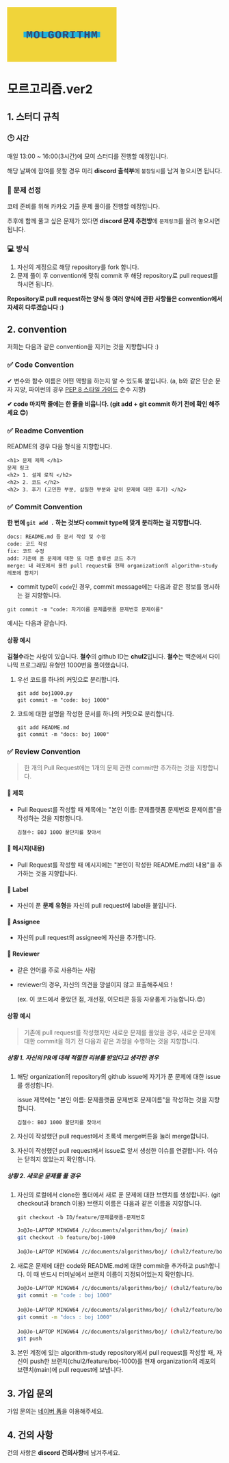 <img src="documents/molgorithm_banner.png" alt="banner_image" style="zoom: 25%; text-align: center;" />

# 모르고리즘.ver2



## 1. 스터디 규칙

### 🕑 시간

매일 13:00 ~ 16:00(3시간)에 모여 스터디를 진행할 예정입니다.

해당 날짜에 참여를 못할 경우 미리 **discord 출석부**에 `불참일시`를 남겨 놓으시면 됩니다. 

### 💌 문제 선정

코테 준비를 위해 카카오 기출 문제 풀이를 진행할 예정입니다.

추후에 함께 풀고 싶은 문제가 있다면 **discord 문제 추천방**에 `문제링크`를 올려 놓으시면 됩니다.

### 💻 방식

1. 자신의 계정으로 해당 repository를 fork 합니다.
2. 문제 풀이 후 convention에 맞춰 commit 후 해당 repository로 pull request를 하시면 됩니다.

**Repository로 pull request하는 양식 등 여러 양식에 관한 사항들은 convention에서 자세히 다루겠습니다 :)**



## 2. convention

저희는 다음과 같은 convention을 지키는 것을 지향합니다 :)



### ✅ Code Convention

✔ 변수와 함수 이름은 어떤 역할을 하는지 알 수 있도록 붙입니다. (a, b와 같은 단순 문자 지양, 파이썬의 경우 [PEP 8 스타일 가이드](https://www.python.org/dev/peps/pep-0008/) 준수 지향)

**✔ code 마지막 줄에는 한 줄을 비웁니다. (git add + git commit 하기 전에 확인 해주세요 😊)** 



### ✅ Readme Convention

README의 경우 다음 형식을 지향합니다.

```
<h1> 문제 제목 </h1>
문제 링크
<h2> 1. 설계 로직 </h2>
<h2> 2. 코드 </h2>
<h2> 3. 후기 (고민한 부분, 삽질한 부분와 같이 문제에 대한 후기) </h2>
```



### ✅ Commit Convention

**한 번에 `git add .` 하는 것보다 commit type에 맞게 분리하는 걸 지향합니다.**

```
docs: README.md 등 문서 작성 및 수정
code: 코드 작성
fix: 코드 수정
add: 기존에 푼 문제에 대한 또 다른 솔루션 코드 추가
merge: 내 레포에서 올린 pull request를 현재 organization의 algorithm-study 레포에 합치기
```

- commit type이 `code`인 경우, commit message에는 다음과 같은 정보를 명시하는 걸 지향합니다.

```
git commit -m "code: 자기이름 문제플랫폼 문제번호 문제이름"
```

예시는 다음과 같습니다.

#### 상황 예시 

**김철수**라는 사람이 있습니다. **철수**의 github ID는 **chul2**입니다. **철수**는 백준에서 다이나믹 프로그래밍 유형인 1000번을 풀이했습니다. 

1. 우선 코드를 하나의 커밋으로 분리합니다.

   ```
   git add boj1000.py
   git commit -m "code: boj 1000"
   ```

2. 코드에 대한 설명을 작성한 문서를 하나의 커밋으로 분리합니다.

   ```
   git add README.md
   git commit -m "docs: boj 1000"
   ```



### ✅ Review Convention

> 한 개의 Pull Request에는 1개의 문제 관련 commit만 추가하는 것을 지향합니다.

#### 🔖 제목

- Pull Request를 작성할 때 제목에는 "본인 이름: 문제플랫폼 문제번호 문제이름"을 작성하는 것을 지향합니다.

  ```
  김철수: BOJ 1000 꿀단지를 찾아서
  ```

#### 🔖 메시지(내용)

- Pull Request를 작성할 때 메시지에는 "본인이 작성한 README.md의 내용"을 추가하는 것을 지향합니다.

#### 🔖 Label

- 자신이 푼 **문제 유형**을 자신의 pull request에 label을 붙입니다.

#### 🔖 Assignee

- 자신의 pull request의 assignee에 자신을 추가합니다.

#### 🔖 Reviewer

- 같은 언어를 주로 사용하는 사람

- reviewer의 경우, 자신의 의견을 망설이지 않고 표출해주세요 !

  (ex. 이 코드에서 좋았던 점, 개선점, 이모티콘 등등 자유롭게 가능합니다.😊)



#### 상황 예시

> 기존에 pull request를 작성했지만 새로운 문제를 풀었을 경우, 새로운 문제에 대한 commit을 하기 전 다음과 같은 과정을 수행하는 것을 지향합니다.

##### 상황 1. 자신의 PR에 대해 적절한 리뷰를 받았다고 생각한 경우

1. 해당 organization의 repository의 github issue에 자기가 푼 문제에 대한 issue를 생성합니다. 

   issue 제목에는 "본인 이름: 문제플랫폼 문제번호 문제이름"을 작성하는 것을 지향합니다.

   ```
   김철수: BOJ 1000 꿀단지를 찾아서
   ```

2. 자신이 작성했던 pull request에서 초록색 merge버튼을 눌러 merge합니다.
3. 자신이 작성했던 pull request에서 issue로 앞서 생성한 이슈를 연결합니다. 이슈는 닫히지 않았는지 확인합니다.



##### 상황 2. 새로운 문제를 풀 경우

1. 자신의 로컬에서 clone한 폴더에서 새로 푼 문제에 대한 브랜치를 생성합니다. (git checkout과 branch 이용) 브랜치 이름은 다음과 같은 이름을 지향합니다.

   ```
   git checkout -b ID/feature/문제플랫폼-문제번호
   ```

   ```bash
   Jo@Jo-LAPTOP MINGW64 /c/documents/algorithms/boj/ (main)
   git checkout -b feature/boj-1000
   
   Jo@Jo-LAPTOP MINGW64 /c/documents/algorithms/boj/ (chul2/feature/boj-1000)
   ```

2. 새로운 문제에 대한 code와 README.md에 대한 commit을 추가하고 push합니다. 이 때 반드시 터미널에서 브랜치 이름이 지정되어있는지 확인합니다.

   ```bash
   Jo@Jo-LAPTOP MINGW64 /c/documents/algorithms/boj/ (chul2/feature/boj-1000)
   git commit -m "code : boj 1000"
   
   Jo@Jo-LAPTOP MINGW64 /c/documents/algorithms/boj/ (chul2/feature/boj-1000)
   git commit -m "docs : boj 1000"
   
   Jo@Jo-LAPTOP MINGW64 /c/documents/algorithms/boj/ (chul2/feature/boj-1000)
   git push
   ```

3. 본인 계정에 있는 algorithm-study repository에서 pull request를 작성할 때, 자신이 push한 브랜치(chul2/feature/boj-1000)를 현재 organization의 레포의 브랜치(main)에 pull request에 보냅니다.



## 3. 가입 문의

가입 문의는 [네이버 폼](http://naver.me/FlJw2QCl)을 이용해주세요.



## 4. 건의 사항

건의 사항은 **discord 건의사항**에 남겨주세요.